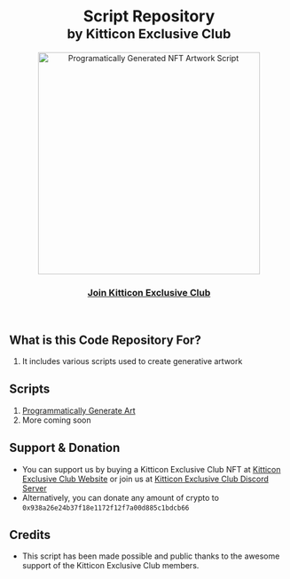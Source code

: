 <h1 align="center">Script Repository<br/> <small>by Kitticon Exclusive Club</small></h1>

<div align="center">
  <a href="https://kitticon.com/exclusive-club">
    <img src="https://user-images.githubusercontent.com/90092708/132101584-622790ec-3d5a-44f9-b1bf-e15eb744b540.png" alt="Programatically Generated NFT Artwork Script" width="400">
  </a>
  <br>
  <h3>
    <a href="https://kitticon.com/exclusive-club">Join Kitticon Exclusive Club</a>
  </h3>
  <br>
</div>

## What is this Code Repository For?

1. It includes various scripts used to create generative artwork

## Scripts

1.  <a href="https://github.com/elohim-lab/script-repository/tree/main/programmatically-generate-art">Programmatically Generate Art</a>
2.  More coming soon

## Support & Donation

- You can support us by buying a Kitticon Exclusive Club NFT at <a href="https://kitticon.com/exclusive-club">Kitticon Exclusive Club Website</a> or join us at <a href="https://bit.ly/kt-d1">Kitticon Exclusive Club Discord Server</a>
- Alternatively, you can donate any amount of crypto to `0x938a26e24b37f18e1172f12f7a00d885c1bdcb66`

## Credits

- This script has been made possible and public thanks to the awesome support of the Kitticon Exclusive Club members.
